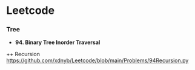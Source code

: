 # Leetcode
### Tree
+ **94. Binary Tree Inorder Traversal**

++ Recursion https://github.com/xdnyb/Leetcode/blob/main/Problems/94Recursion.py
